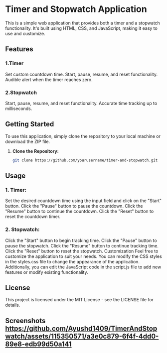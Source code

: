 
# Timer and Stopwatch Application
This is a simple web application that provides both a timer and a stopwatch functionality. It's built using HTML, CSS, and JavaScript, making it easy to use and customize.

## Features
### 1.Timer
Set custom countdown time.
Start, pause, resume, and reset functionality.
Audible alert when the timer reaches zero.
### 2.Stopwatch
Start, pause, resume, and reset functionality.
Accurate time tracking up to milliseconds.


## Getting Started
To use this application, simply clone the repository to your local machine or download the ZIP file.
1. **Clone the Repository:**  
   ```bash 
   git clone https://github.com/yourusername/timer-and-stopwatch.git

## Usage

### 1. Timer:

Set the desired countdown time using the input field and click on the "Start" button.
Click the "Pause" button to pause the countdown.
Click the "Resume" button to continue the countdown.
Click the "Reset" button to reset the countdown timer.
### 2. Stopwatch:

Click the "Start" button to begin tracking time.
Click the "Pause" button to pause the stopwatch.
Click the "Resume" button to continue tracking time.
Click the "Reset" button to reset the stopwatch.
Customization
Feel free to customize the application to suit your needs. You can modify the CSS styles in the styles.css file to change the appearance of the application. Additionally, you can edit the JavaScript code in the script.js file to add new features or modify existing functionality.

## License
This project is licensed under the MIT License - see the LICENSE file for details.

## Screenshots https://github.com/Ayushd1409/TimerAndStopwatch/assets/115350571/a3e0c879-6f4f-4dd0-89e8-edb99d50a141



